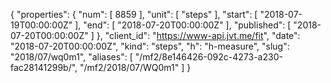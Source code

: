 {
  "properties": {
    "num": [
      8859
    ],
    "unit": [
      "steps"
    ],
    "start": [
      "2018-07-19T00:00:00Z"
    ],
    "end": [
      "2018-07-20T00:00:00Z"
    ],
    "published": [
      "2018-07-20T00:00:00Z"
    ]
  },
  "client_id": "https://www-api.jvt.me/fit",
  "date": "2018-07-20T00:00:00Z",
  "kind": "steps",
  "h": "h-measure",
  "slug": "2018/07/wq0m1",
  "aliases": [
    "/mf2/8e146426-092c-4273-a230-fac28141299b/",
    "/mf2/2018/07/WQ0m1"
  ]
}
